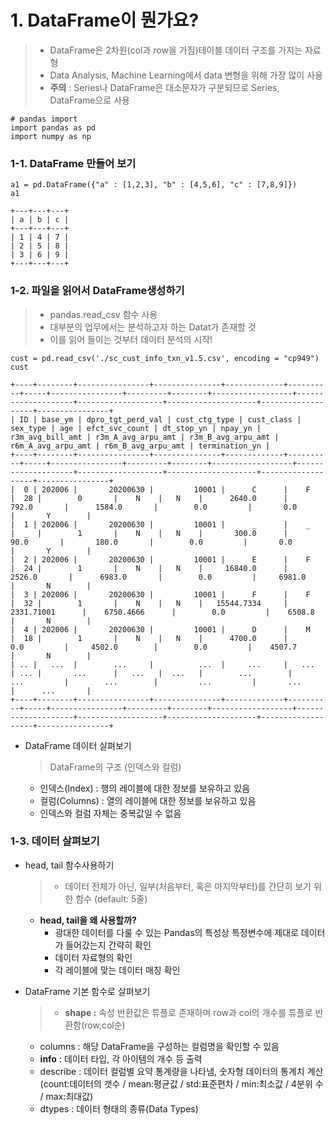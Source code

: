# __1. DataFrame이 뭔가요?__

>  - DataFrame은 2차원(col과 row을 가짐)테이블 데이터 구조를 가지는 자료형
>  - Data Analysis, Machine Learning에서 data 변형을 위해 가장 많이 사용
>  - **주의** : Series나 DataFrame은 대소문자가 구분되므로 Series, DataFrame으로 사용
```
# pandas import
import pandas as pd
import numpy as np
```

### <b>1-1. DataFrame 만들어 보기</b>
```
a1 = pd.DataFrame({"a" : [1,2,3], "b" : [4,5,6], "c" : [7,8,9]})
a1
```
```
+---+---+---+
| a | b | c |
+---+---+---+
| 1 | 4 | 7 |
| 2 | 5 | 8 |
| 3 | 6 | 9 |
+---+---+---+
```


### <b>1-2. 파일을 읽어서 DataFrame생성하기</b>
> - pandas.read_csv 함수 사용
>  - 대부분의 업무에서는 분석하고자 하는 Datat가 존재할 것
>  - 이를 읽어 들이는 것부터 데이터 분석의 시작!
```
cust = pd.read_csv('./sc_cust_info_txn_v1.5.csv', encoding = "cp949")
cust
```
```
+----+--------+----------------+---------------+-------------+----------+-----+----------------+---------+--------+------------------+--------------------+-------------------+--------------------+-------------------+----------------+
| ID | base_ym | dpro_tgt_perd_val | cust_ctg_type | cust_class | sex_type | age | efct_svc_count | dt_stop_yn | npay_yn | r3m_avg_bill_amt | r3m_A_avg_arpu_amt | r3m_B_avg_arpu_amt | r6m_A_avg_arpu_amt | r6m_B_avg_arpu_amt | termination_yn |
+----+--------+----------------+---------------+-------------+----------+-----+----------------+---------+--------+------------------+--------------------+-------------------+--------------------+-------------------+----------------+
|  0 | 202006 |       20200630 |         10001 |      C      |    F     |  28 |        0       |    N    |   N    |      2640.0      |        792.0       |      1584.0       |        0.0         |       0.0          |       Y        |
|  1 | 202006 |       20200630 |         10001 |      _      |    _     |  _  |        1       |    N    |   N    |       300.0      |         90.0       |       180.0       |        0.0         |       0.0          |       Y        |
|  2 | 202006 |       20200630 |         10001 |      E      |    F     |  24 |        1       |    N    |   N    |     16840.0      |       2526.0       |      6983.0       |        0.0         |     6981.0         |       N        |
|  3 | 202006 |       20200630 |         10001 |      F      |    F     |  32 |        1       |    N    |   N    |   15544.7334     |     2331.71001      |    6750.4666      |        0.0         |    6508.8          |       N        |
|  4 | 202006 |       20200630 |         10001 |      D      |    M     |  18 |        1       |    N    |   N    |      4700.0      |         0.0         |     4502.0        |        0.0         |    4507.7          |       N        |
| .. |   ...  |        ...     |          ...  |     ...     |   ...    | ... |       ...      |   ...   |  ...   |        ...        |         ...         |        ...        |         ...         |       ...          |      ...       |
+----+--------+----------------+---------------+-------------+----------+-----+----------------+---------+--------+------------------+--------------------+-------------------+--------------------+-------------------+----------------+
```

- DataFrame 데이터 살펴보기
  >DataFrame의 구조 (인덱스와 컬럼)
  - 인덱스(Index) : 행의 레이블에 대한 정보를 보유하고 있음
  - 컬럼(Columns) : 열의 레이블에 대한 정보를 보유하고 있음
  - 인덱스와 컬럼 자체는 중복값일 수 없음



### <b>1-3. 데이터 살펴보기</b>
- head, tail 함수사용하기
  > - 데이터 전체가 아닌, 일부(처음부터, 혹은 마지막부터)를 간단히 보기 위한 함수 (default: 5줄)
  - **head, tail을 왜 사용할까?**
    - 광대한 데이터를 다룰 수 있는 Pandas의 특성상 특정변수에 제대로 데이터가 들어갔는지 간략히 확인
    - 데이터 자료형의 확인
    - 각 레이블에 맞는 데이터 매칭 확인

- DataFrame 기본 함수로 살펴보기
  > - **shape :** 속성 반환값은 튜플로 존재하며 row과 col의 개수를 튜플로 반환함(row,col순)
    - columns : 해당 DataFrame을 구성하는 컬럼명을 확인할 수 있음
    - **info**  : 데이터 타입, 각 아이템의 개수 등 출력
    - describe : 데이터 컬럼별 요약 통계량을 나타냄, 숫자형 데이터의 통계치 계산
              (count:데이터의 갯수 / mean:평균값 / std:표준편차 / min:최소값 / 4분위 수 / max:최대값) 
    - dtypes : 데이터 형태의 종류(Data Types)
